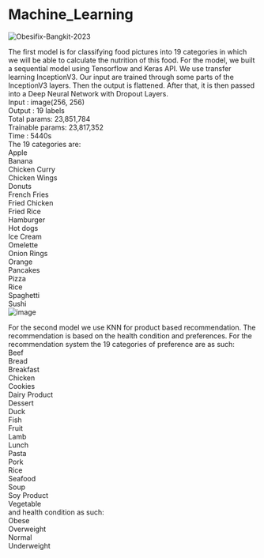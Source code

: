 # Machine_Learning
![Obesifix-Bangkit-2023](https://github.com/Obesifix-Bangkit-2023/Machine_Learning/assets/125628050/fb62b6b9-6b78-4cde-acab-c5ae59efe4b0)

The first model is for classifying food pictures into 19 categories in which we will be able to calculate the nutrition of this food. For the model, we built a sequential model using Tensorflow and Keras API. We use transfer learning InceptionV3. Our input are trained through some parts of the InceptionV3 layers. Then the output is flattened. After that, it is then passed into a Deep Neural Network with Dropout Layers. <br>
Input : image(256, 256)<br>
Output : 19 labels<br>
Total params: 23,851,784<br>
Trainable params: 23,817,352<br>
Time : 5440s<br>
The 19 categories are:<br>
Apple<br>
Banana<br>
Chicken Curry<br>
Chicken Wings<br>
Donuts<br>
French Fries<br>
Fried Chicken<br>
Fried Rice<br>
Hamburger<br>
Hot dogs<br>
Ice Cream<br>
Omelette<br>
Onion Rings<br>
Orange<br>
Pancakes<br>
Pizza<br>
Rice<br>
Spaghetti<br>
Sushi<br>
![image](https://github.com/Obesifix-Bangkit-2023/Machine_Learning/assets/125628050/c8d2c9e2-e526-448b-806d-a9b2d81cf9c7)

For the second model we use KNN for product based recommendation. The recommendation is based on the health condition and preferences.
For the recommendation system the 19 categories of preference are as such:<br>
Beef<br>
Bread<br>
Breakfast<br>
Chicken<br>
Cookies<br>
Dairy Product<br>
Dessert<br>
Duck<br>
Fish<br>
Fruit<br>
Lamb<br>
Lunch<br>
Pasta<br>
Pork<br>
Rice<br>
Seafood<br>
Soup<br>
Soy Product<br>
Vegetable<br>
and health condition as such:<br>
Obese<br>
Overweight<br>
Normal<br>
Underweight<br>
